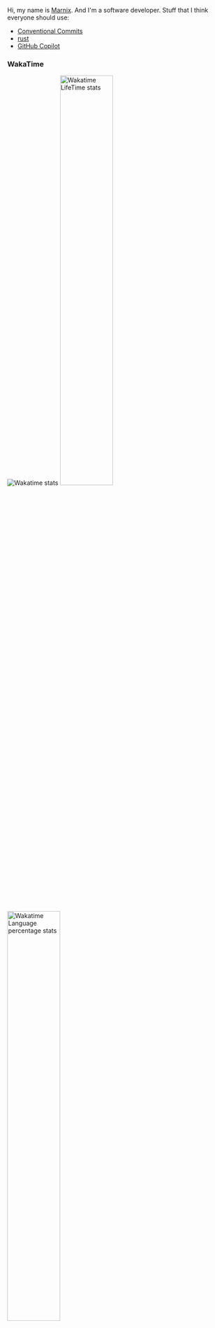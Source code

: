Hi, my name is [Marnix](https://www.marnixah.com). And I'm a software developer.
Stuff that I think everyone should use:
- [Conventional Commits](https://conventionalcommits.org/)
- [rust](https://www.rust-lang.org/)
- [GitHub Copilot](https://copilot.github.com/)

### WakaTime

<!-- Show an image of my wakatime stats -->
<img src="https://github-readme-stats.vercel.app/api/wakatime?username=@marnixah&theme=dark" alt="Wakatime stats">
<!-- Show an SVG-->
<img style="width: 49%" src="https://wakatime.com/share/@marnixah/a37f8a24-8956-48de-a39c-d65676e16ab2.svg" alt="Wakatime LifeTime stats">
<img style="width: 49%" src="https://wakatime.com/share/@marnixah/ea37ebc8-7f06-4cac-9f83-25086b903849.svg" alt="Wakatime Language percentage stats">

### GitHub

![info](https://github-profile-summary-cards.vercel.app/api/cards/profile-details?username=marnixah&theme=github_dark)
![](https://github-profile-summary-cards.vercel.app/api/cards/stats?username=marnixah&theme=github_dark)
![](https://github-profile-summary-cards.vercel.app/api/cards/productive-time?username=marnixah&theme=github_dark)